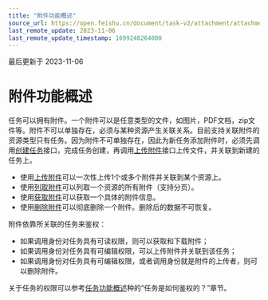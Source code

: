 ```yaml
---
title: "附件功能概述"
source_url: https://open.feishu.cn/document/task-v2/attachment/attachment-feature-overview
last_remote_update: 2023-11-06
last_remote_update_timestamp: 1699248264000
---
```

最后更新于 2023-11-06

# 附件功能概述
任务可以拥有附件。一个附件可以是任意类型的文件，如图片，PDF文档，zip文件等。附件不可以单独存在，必须与某种资源产生关联关系。目前支持关联附件的资源类型只有任务。因为附件不可单独存在，因此为新任务添加附件时，必须先调用[创建任务](https://open.feishu.cn/document/uAjLw4CM/ukTMukTMukTM/task-v2/task/create)接口，完成任务创建，再调用[上传附件](https://open.feishu.cn/document/uAjLw4CM/ukTMukTMukTM/task-v2/attachment/upload)接口上传文件，并关联到新建的任务上。

* 使用[上传附件](https://open.feishu.cn/document/uAjLw4CM/ukTMukTMukTM/task-v2/attachment/upload)可以一次性上传1个或多个附件并关联到某个资源上。
* 使用[列取附件](https://open.feishu.cn/document/uAjLw4CM/ukTMukTMukTM/task-v2/attachment/list)可以列取一个资源的所有附件（支持分页）。
* 使用[获取附件](https://open.feishu.cn/document/uAjLw4CM/ukTMukTMukTM/task-v2/attachment/get)可以获取一个具体的附件信息。
* 使用[删除附件](https://open.feishu.cn/document/uAjLw4CM/ukTMukTMukTM/task-v2/attachment/delete)可以彻底删除一个附件。删除后的数据不可恢复。

附件依靠所关联的任务来鉴权：

* 如果调用身份对任务具有可读权限，则可以获取和下载附件；
* 如果调用身份对任务具有可编辑权限，可以上传附件并关联到该任务；
* 如果调用身份对任务具有可编辑权限，或者调用身份就是附件的上传者，则可以删除附件。

关于任务的权限可以参考[任务功能概述](https://open.feishu.cn/document/uAjLw4CM/ukTMukTMukTM/task-v2/task/overview)种的“任务是如何鉴权的？”章节。
